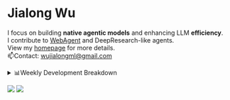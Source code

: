 #  Jialong Wu

I focus on building **native agentic models** and enhancing LLM **efficiency**.<br>
I contribute to [WebAgent](https://github.com/Alibaba-NLP/WebAgent) and DeepResearch-like agents.<br>
View my [homepage](https://callanwu.github.io/) for more details. <br>
📫Contact: wujialongml@gmail.com

<details><summary>📊Weekly Development Breakdown</summary>

<!--START_SECTION:waka-->

```txt
From: 04 September 2025 - To: 11 September 2025

Total Time: 12 hrs 50 mins

Python     4 hrs 36 mins   █████████░░░░░░░░░░░░░░░░   35.89 %
JSON       3 hrs 1 min     ██████░░░░░░░░░░░░░░░░░░░   23.50 %
Markdown   2 hrs 13 mins   ████▒░░░░░░░░░░░░░░░░░░░░   17.33 %
Bash       1 hr 48 mins    ███▓░░░░░░░░░░░░░░░░░░░░░   14.06 %
HTML       1 hr 10 mins    ██▒░░░░░░░░░░░░░░░░░░░░░░   09.11 %
```

<!--END_SECTION:waka-->

[![wakatime](https://wakatime.com/badge/user/c6720b29-9431-4a60-bc9d-e1fb2b6bd65f.svg)](https://wakatime.com/@c6720b29-9431-4a60-bc9d-e1fb2b6bd65f)
</details>

[![](https://img.shields.io/badge/Google%20Scholar-4385FE.svg?&color=d6d6d6&style=flat-square&logo=google-scholar)](https://scholar.google.com/citations?user=6eg2m4YAAAAJ)
![](https://komarev.com/ghpvc/?username=callanwu)
